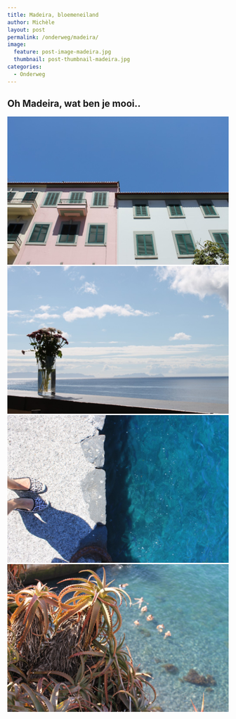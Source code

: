 ```yaml
---
title: Madeira, bloemeneiland
author: Michèle
layout: post
permalink: /onderweg/madeira/
image:
  feature: post-image-madeira.jpg
  thumbnail: post-thumbnail-madeira.jpg
categories:
  - Onderweg
---
```

## Oh Madeira, wat ben je mooi..

<img src="/assets/images/post-image-madeira-01.jpg" alt="Madeira">
<img src="/assets/images/post-image-madeira-02.jpg" alt="Madeira">
<img src="/assets/images/post-image-madeira-03.jpg" alt="Madeira">
<img src="/assets/images/post-image-madeira-04.jpg" alt="Madeira">